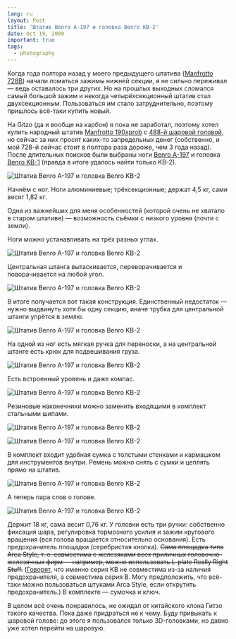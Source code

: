 ```yaml
---
lang: ru
layout: Post
title: 'Штатив Benro A-197 и головка Benro KB-2'
date: Oct 19, 2009
important: true
tags:
  - photography
---
```


Когда года полтора назад у моего предыдущего штатива ([Manfrotto 728B](http://www.manfrotto.com/Jahia/site/manfrotto/cache/offonce/pid/2054)) начали ломаться зажимы нижней секции, я не сильно переживал — ведь оставалось три других. Но на прошлых выходных сломался самый большой зажим и некогда четырёхсекционный штатив стал двухсекционным. Пользоваться им стало затруднительно, поэтому пришлось всё-таки купить новый.

На Gitzo (да и вообще на карбон) я пока не заработал, поэтому хотел купить народный штатив [Manfrotto 190xprob](http://www.manfrotto.com/Jahia/site/manfrotto/cache/offonce/pid/13145/lang/en) с [488-й шаровой головой](http://www.manfrotto.com/page2306.html "Manfrotto 488RC2"), но сейчас за них просят каких-то запредельных денег (собственно, и мой 728-й сейчас стоит в полтора раза дороже, чем 3 года назад). После длительных поисков были выбраны ноги [Benro A-197](http://market.yandex.ru/model.xml?hid=90619&modelid=1583434&clid=502) и головка [Benro KB-1](http://benro.ru/index.php?go=catalog&id=14) (правда в итоге удалось найти только KB-2).

![Штатив Benro A-197 и головка Benro KB-2](http://wow.sapegin.me/2j3U3h2v332F/2009-10-18-5D-2619-Artem-Sapegin.jpg)

<!--more-->

Начнём с ног. Ноги алюминиевые; трёхсекционные; держат 4,5 кг, сами весят 1,82 кг.

Одна из важнейших для меня особенностей (которой очень не хватало в старом штативе) — возможность съёмки с низкого уровня (почти с земли).

Ноги можно устанавливать на трёх разных углах.

![Штатив Benro A-197 и головка Benro KB-2](http://wow.sapegin.me/1G1f1K1S0537/2009-10-18-5D-2623-Artem-Sapegin.jpg)

Центральная штанга вытаскивается, переворачивается и поворачивается на любой угол.

![Штатив Benro A-197 и головка Benro KB-2](http://wow.sapegin.me/3v3N0f3D2j22/2009-10-18-5D-2616-Artem-Sapegin.jpg)

В итоге получается вот такая конструкция. Единственный недостаток — нужно выдвинуть хотя бы одну секцию, иначе трубка для центральной штанги упрётся в землю.

![Штатив Benro A-197 и головка Benro KB-2](http://wow.sapegin.me/3j2n1Q3H192i/2009-10-18-5D-2611-Artem-Sapegin.jpg)

На одной из ног есть мягкая ручка для переноски, а на центральной штанге есть крюк для подвешивания груза.

![Штатив Benro A-197 и головка Benro KB-2](http://wow.sapegin.me/371N2Z2q1W21/2009-10-18-5D-2632-Artem-Sapegin.jpg)

Есть встроенный уровень и даже компас.

![Штатив Benro A-197 и головка Benro KB-2](http://wow.sapegin.me/1m2l0C200z14/2009-10-18-5D-2621-Artem-Sapegin.jpg)

Резиновые наконечники можно заменить входящими в комплект стальными шипами.

![Штатив Benro A-197 и головка Benro KB-2](http://wow.sapegin.me/3f2H2B2r2E39/2009-10-18-5D-2629-Artem-Sapegin.jpg)

![Штатив Benro A-197 и головка Benro KB-2](http://wow.sapegin.me/2K0B0o2c1612/2009-10-18-5D-2635-Artem-Sapegin.jpg)

В комплект входит удобная сумка с толстыми стенками и кармашком для инструментов внутри. Ремень можно снять с сумки и цеплять прямо на штатив.

![Штатив Benro A-197 и головка Benro KB-2](http://wow.sapegin.me/3p2h320l2j2u/2009-10-18-5D-2633-Artem-Sapegin.jpg)

А теперь пара слов о голове.

![Штатив Benro A-197 и головка Benro KB-2](http://wow.sapegin.me/2e3t2F1M0B1j/2009-10-18-5D-2626-Artem-Sapegin.jpg)

Держит 18 кг, сама весит 0,76 кг. У головки есть три ручки: собственно фиксация шара, регулировка тормозного усилия и зажим кругового вращения (вся голова вращается относительно основания). Есть предохранитель площадки (серебристая кнопка). ~~Сама площадка типа Arca Style, т. е. совместима с железяками всех приличных головочно-железячных фирм — например, можно использовать L-plate Really Right Stuff.~~ ([Говорят](http://sapegin.livejournal.com/370485.html?thread=4162869), что именно серия KB не совместима из-за наличия предохранителя, а совместима серия B. Могу предположить, что всё-таки можно пользоваться штуками Arca Style, если открутить предохранитель.) В комплекте — сумочка и ключ.

В целом всё очень понравилось, не ожидал от китайского клона Гитзо такого качества. Пока даже придраться не к чему. Буду привыкать к шаровой голове: до этого я пользовался только 3D-головками, но давно уже хотел перейти на шаровую.
